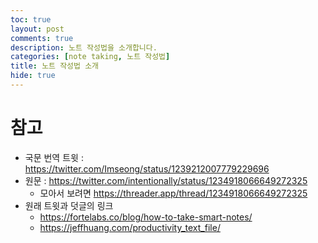 ```yaml
---
toc: true
layout: post
comments: true
description: 노트 작성법을 소개합니다.
categories: [note taking, 노트 작성법]
title: 노트 작성법 소개
hide: true
---
```


# 참고
* 국문 번역 트윗 : https://twitter.com/Imseong/status/1239212007779229696
* 원문 : https://twitter.com/intentionally/status/1234918066649272325
  * 모아서 보려면 https://threader.app/thread/1234918066649272325
* 원래 트윗과 덧글의 링크
  * https://fortelabs.co/blog/how-to-take-smart-notes/
  * https://jeffhuang.com/productivity_text_file/